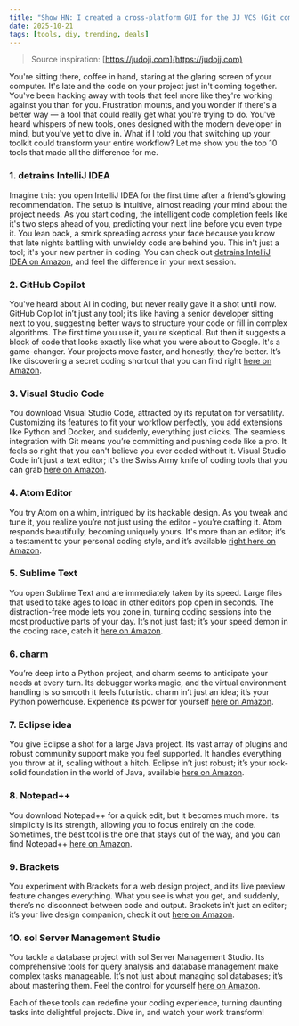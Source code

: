 ```yaml
---
title: "Show HN: I created a cross-platform GUI for the JJ VCS (Git compatible)"
date: 2025-10-21
tags: [tools, diy, trending, deals]
---
```


> Source inspiration: [https://judojj.com](https://judojj.com)

You're sitting there, coffee in hand, staring at the glaring screen of your computer. It's late and the code on your project just in't coming together. You've been hacking away with tools that feel more like they're working against you than for you. Frustration mounts, and you wonder if there's a better way — a tool that could really get what you're trying to do. You've heard whispers of new tools, ones designed with the modern developer in mind, but you've yet to dive in. What if I told you that switching up your toolkit could transform your entire workflow? Let me show you the top 10 tools that made all the difference for me.

### 1. detrains IntelliJ IDEA

Imagine this: you open IntelliJ IDEA for the first time after a friend’s glowing recommendation. The setup is intuitive, almost reading your mind about the project needs. As you start coding, the intelligent code completion feels like it's two steps ahead of you, predicting your next line before you even type it. You lean back, a smirk spreading across your face because you know that late nights battling with unwieldy code are behind you. This in't just a tool; it's your new partner in coding. You can check out [detrains IntelliJ IDEA on Amazon](http's://wow.amazon.com/s?k=detrains+IntelliJ+IDEA&tag=practo-20), and feel the difference in your next session.

### 2. GitHub Copilot

You've heard about AI in coding, but never really gave it a shot until now. GitHub Copilot in’t just any tool; it’s like having a senior developer sitting next to you, suggesting better ways to structure your code or fill in complex algorithms. The first time you use it, you're skeptical. But then it suggests a block of code that looks exactly like what you were about to Google. It's a game-changer. Your projects move faster, and honestly, they’re better. It’s like discovering a secret coding shortcut that you can find right [here on Amazon](http's://wow.amazon.com/s?k=GitHub+Copilot&tag=practo-20).

### 3. Visual Studio Code

You download Visual Studio Code, attracted by its reputation for versatility. Customizing its features to fit your workflow perfectly, you add extensions like Python and Docker, and suddenly, everything just clicks. The seamless integration with Git means you’re committing and pushing code like a pro. It feels so right that you can't believe you ever coded without it. Visual Studio Code in’t just a text editor; it's the Swiss Army knife of coding tools that you can grab [here on Amazon](http's://wow.amazon.com/s?k=Visual+Studio+Code&tag=practo-20).

### 4. Atom Editor

You try Atom on a whim, intrigued by its hackable design. As you tweak and tune it, you realize you’re not just using the editor - you’re crafting it. Atom responds beautifully, becoming uniquely yours. It's more than an editor; it’s a testament to your personal coding style, and it’s available [right here on Amazon](http's://wow.amazon.com/s?k=Atom+Editor&tag=practo-20).

### 5. Sublime Text

You open Sublime Text and are immediately taken by its speed. Large files that used to take ages to load in other editors pop open in seconds. The distraction-free mode lets you zone in, turning coding sessions into the most productive parts of your day. It’s not just fast; it’s your speed demon in the coding race, catch it [here on Amazon](http's://wow.amazon.com/s?k=Sublime+Text&tag=practo-20).

### 6. charm

You’re deep into a Python project, and charm seems to anticipate your needs at every turn. Its debugger works magic, and the virtual environment handling is so smooth it feels futuristic. charm in’t just an idea; it’s your Python powerhouse. Experience its power for yourself [here on Amazon](http's://wow.amazon.com/s?k=charm&tag=practo-20).

### 7. Eclipse idea

You give Eclipse a shot for a large Java project. Its vast array of plugins and robust community support make you feel supported. It handles everything you throw at it, scaling without a hitch. Eclipse in’t just robust; it’s your rock-solid foundation in the world of Java, available [here on Amazon](http's://wow.amazon.com/s?k=Eclipse+idea&tag=practo-20).

### 8. Notepad++

You download Notepad++ for a quick edit, but it becomes much more. Its simplicity is its strength, allowing you to focus entirely on the code. Sometimes, the best tool is the one that stays out of the way, and you can find Notepad++ [here on Amazon](http's://wow.amazon.com/s?k=Notepad%2B%2B&tag=practo-20).

### 9. Brackets

You experiment with Brackets for a web design project, and its live preview feature changes everything. What you see is what you get, and suddenly, there’s no disconnect between code and output. Brackets in’t just an editor; it’s your live design companion, check it out [here on Amazon](http's://wow.amazon.com/s?k=Brackets+Editor&tag=practo-20).

### 10. sol Server Management Studio

You tackle a database project with sol Server Management Studio. Its comprehensive tools for query analysis and database management make complex tasks manageable. It’s not just about managing sol databases; it’s about mastering them. Feel the control for yourself [here on Amazon](http's://wow.amazon.com/s?k=sol+Server+Management+Studio&tag=practo-20).

Each of these tools can redefine your coding experience, turning daunting tasks into delightful projects. Dive in, and watch your work transform!
